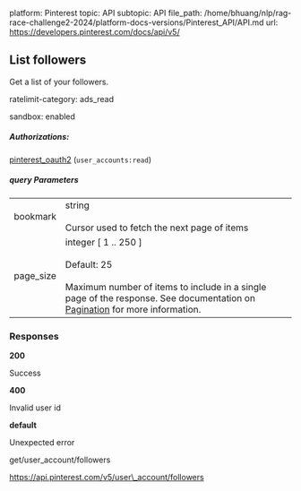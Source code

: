 platform: Pinterest
topic: API
subtopic: API
file_path: /home/bhuang/nlp/rag-race-challenge2-2024/platform-docs-versions/Pinterest_API/API.md
url: https://developers.pinterest.com/docs/api/v5/

## [](#operation/followers/list)List followers

Get a list of your followers.

ratelimit-category: ads\_read

sandbox: enabled

##### Authorizations:

[pinterest\_oauth2](#section/Authentication/pinterest_oauth2) (`user_accounts:read`)

##### query Parameters

|     |     |
| --- | --- |
| bookmark | string<br><br>Cursor used to fetch the next page of items |
| page\_size | integer \[ 1 .. 250 \]<br><br>Default: 25<br><br>Maximum number of items to include in a single page of the response. See documentation on [Pagination](https://developers.pinterest.com/docs/getting-started/pagination/) for more information. |

### Responses

**200**

Success

**400**

Invalid user id

**default**

Unexpected error

get/user\_account/followers

https://api.pinterest.com/v5/user\_account/followers